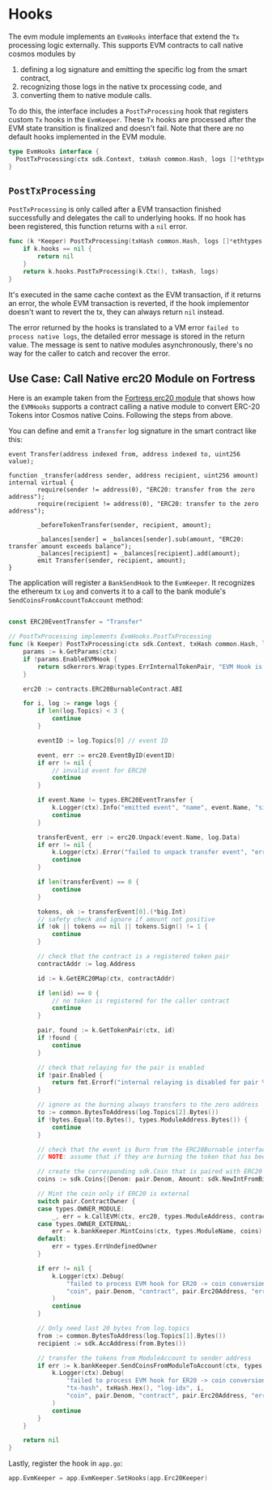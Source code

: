 <!--
order: 6
-->

# Hooks

The evm module implements an `EvmHooks` interface that extend the `Tx` processing logic externally. This supports EVM contracts to call native cosmos modules by

1. defining a log signature and emitting the specific log from the smart contract,
2. recognizing those logs in the native tx processing code, and
3. converting them to native module calls.

To do this, the interface includes a  `PostTxProcessing` hook that registers custom `Tx` hooks in the `EvmKeeper`. These  `Tx` hooks are processed after the EVM state transition is finalized and doesn't fail. Note that there are no default hooks implemented in the EVM module.

```go
type EvmHooks interface {
  PostTxProcessing(ctx sdk.Context, txHash common.Hash, logs []*ethtypes.Log) error
}
```

## `PostTxProcessing`

 `PostTxProcessing` is only called after a EVM transaction finished successfully and delegates the call to underlying hooks.  If no hook has been registered, this function returns with a `nil` error.

```go
func (k *Keeper) PostTxProcessing(txHash common.Hash, logs []*ethtypes.Log) error {
	if k.hooks == nil {
		return nil
	}
	return k.hooks.PostTxProcessing(k.Ctx(), txHash, logs)
}
```

It's executed in the same cache context as the EVM transaction, if it returns an error, the whole EVM transaction is reverted, if the hook implementor doesn't want to revert the tx, they can always return `nil` instead.

The error returned by the hooks is translated to a VM error `failed to process native logs`, the detailed error message is stored in the return value. The message is sent to native modules asynchronously, there's no way for the caller to catch and recover the error.

## Use Case: Call Native erc20 Module on Fortress

Here is an example taken from the [Fortress erc20 module](https://fortress.dev/modules/erc20/) that shows how the `EVMHooks` supports a contract calling a native module to convert ERC-20 Tokens intor Cosmos native Coins. Following the steps from above.

You can define and emit a `Transfer` log signature in the smart contract like this:

```solidity
event Transfer(address indexed from, address indexed to, uint256 value);

function _transfer(address sender, address recipient, uint256 amount) internal virtual {
		require(sender != address(0), "ERC20: transfer from the zero address");
		require(recipient != address(0), "ERC20: transfer to the zero address");

		_beforeTokenTransfer(sender, recipient, amount);

		_balances[sender] = _balances[sender].sub(amount, "ERC20: transfer amount exceeds balance");
		_balances[recipient] = _balances[recipient].add(amount);
		emit Transfer(sender, recipient, amount);
}
```

The application will register a `BankSendHook` to the `EvmKeeper`. It recognizes the ethereum tx `Log` and converts it to a call to the bank module's `SendCoinsFromAccountToAccount` method:

```go

const ERC20EventTransfer = "Transfer"

// PostTxProcessing implements EvmHooks.PostTxProcessing
func (k Keeper) PostTxProcessing(ctx sdk.Context, txHash common.Hash, logs []*ethtypes.Log) error {
	params := k.GetParams(ctx)
	if !params.EnableEVMHook {
		return sdkerrors.Wrap(types.ErrInternalTokenPair, "EVM Hook is currently disabled")
	}

	erc20 := contracts.ERC20BurnableContract.ABI

	for i, log := range logs {
		if len(log.Topics) < 3 {
			continue
		}

		eventID := log.Topics[0] // event ID

		event, err := erc20.EventByID(eventID)
		if err != nil {
			// invalid event for ERC20
			continue
		}

		if event.Name != types.ERC20EventTransfer {
			k.Logger(ctx).Info("emitted event", "name", event.Name, "signature", event.Sig)
			continue
		}

		transferEvent, err := erc20.Unpack(event.Name, log.Data)
		if err != nil {
			k.Logger(ctx).Error("failed to unpack transfer event", "error", err.Error())
			continue
		}

		if len(transferEvent) == 0 {
			continue
		}

		tokens, ok := transferEvent[0].(*big.Int)
		// safety check and ignore if amount not positive
		if !ok || tokens == nil || tokens.Sign() != 1 {
			continue
		}

		// check that the contract is a registered token pair
		contractAddr := log.Address

		id := k.GetERC20Map(ctx, contractAddr)

		if len(id) == 0 {
			// no token is registered for the caller contract
			continue
		}

		pair, found := k.GetTokenPair(ctx, id)
		if !found {
			continue
		}

		// check that relaying for the pair is enabled
		if !pair.Enabled {
			return fmt.Errorf("internal relaying is disabled for pair %s, please create a governance proposal", contractAddr) // convert to SDK error
		}

		// ignore as the burning always transfers to the zero address
		to := common.BytesToAddress(log.Topics[2].Bytes())
		if !bytes.Equal(to.Bytes(), types.ModuleAddress.Bytes()) {
			continue
		}

		// check that the event is Burn from the ERC20Burnable interface
		// NOTE: assume that if they are burning the token that has been registered as a pair, they want to mint a Cosmos coin

		// create the corresponding sdk.Coin that is paired with ERC20
		coins := sdk.Coins{{Denom: pair.Denom, Amount: sdk.NewIntFromBigInt(tokens)}}

		// Mint the coin only if ERC20 is external
		switch pair.ContractOwner {
		case types.OWNER_MODULE:
			_, err = k.CallEVM(ctx, erc20, types.ModuleAddress, contractAddr, "burn", tokens)
		case types.OWNER_EXTERNAL:
			err = k.bankKeeper.MintCoins(ctx, types.ModuleName, coins)
		default:
			err = types.ErrUndefinedOwner
		}

		if err != nil {
			k.Logger(ctx).Debug(
				"failed to process EVM hook for ER20 -> coin conversion",
				"coin", pair.Denom, "contract", pair.Erc20Address, "error", err.Error(),
			)
			continue
		}

		// Only need last 20 bytes from log.topics
		from := common.BytesToAddress(log.Topics[1].Bytes())
		recipient := sdk.AccAddress(from.Bytes())

		// transfer the tokens from ModuleAccount to sender address
		if err := k.bankKeeper.SendCoinsFromModuleToAccount(ctx, types.ModuleName, recipient, coins); err != nil {
			k.Logger(ctx).Debug(
				"failed to process EVM hook for ER20 -> coin conversion",
				"tx-hash", txHash.Hex(), "log-idx", i,
				"coin", pair.Denom, "contract", pair.Erc20Address, "error", err.Error(),
			)
			continue
		}
	}

	return nil
}
```

Lastly, register the hook in `app.go`:

```go
app.EvmKeeper = app.EvmKeeper.SetHooks(app.Erc20Keeper)
```
